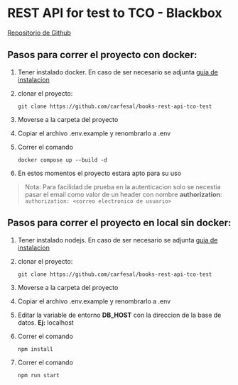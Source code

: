 # REST API for test to TCO - Blackbox

[Repositorio de Github](https://github.com/carfesal/books-rest-api-tco-test)

## Pasos para correr el proyecto con docker: 

1. Tener instalado docker. En caso de ser necesario se adjunta [guia de instalacion](https://docs.docker.com/engine/install/)
2. clonar el proyecto:

    ``git clone https://github.com/carfesal/books-rest-api-tco-test``

3. Moverse a la carpeta del proyecto
4. Copiar el archivo .env.example y renombrarlo a .env
5. Correr el comando

    ``docker compose up --build -d``
6. En estos momentos el proyecto estara apto para su uso

> Nota: Para facilidad de prueba en la autenticacion solo se necestia pasar el email como valor de un header con nombre **authorization**:
    ``authorization: <correo electronico de usuario>``

## Pasos para correr el proyecto en local sin docker: 

1. Tener instalado nodejs. En caso de ser necesario se adjunta [guia de instalacion](https://nodejs.org/es/download/)
2. clonar el proyecto:

    ``git clone https://github.com/carfesal/books-rest-api-tco-test``

3. Moverse a la carpeta del proyecto
4. Copiar el archivo .env.example y renombrarlo a .env
5. Editar la variable de entorno **DB_HOST** con la direccion de la base de datos. **Ej:** localhost
6. Correr el comando

    ``npm install``
7. Correr el comando

    ``npm run start``
